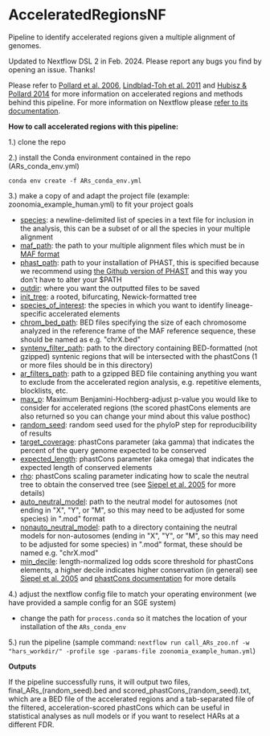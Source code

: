 # AcceleratedRegionsNF
Pipeline to identify accelerated regions given a multiple alignment of genomes.

Updated to Nextflow DSL 2 in Feb. 2024. Please report any bugs you find by opening an issue. Thanks!

Please refer to [Pollard et al. 2006](https://www.nature.com/articles/nature05113), [Lindblad-Toh et al. 2011](https://www.nature.com/articles/nature10530) and [Hubisz & Pollard 2014](https://www.sciencedirect.com/science/article/pii/S0959437X14000781) for more information on accelerated regions and methods behind this pipeline. For more information on Nextflow please [refer to its documentation](https://www.nextflow.io/docs/latest/index.html).

**How to call accelerated regions with this pipeline:**

1.) clone the repo

2.) install the Conda environment contained in the repo (ARs_conda_env.yml)

`conda env create -f ARs_conda_env.yml`

3.) make a copy of and adapt the project file (example: zoonomia_example_human.yml) to fit your project goals
* <ins>species</ins>: a newline-delimited list of species in a text file for inclusion in the analysis, this can be a subset of or all the species in your multiple alignment
* <ins>maf_path</ins>: the path to your multiple alignment files which must be in [MAF format](https://genome.ucsc.edu/FAQ/FAQformat.html#format5)
* <ins>phast_path</ins>: path to your installation of PHAST, this is specified because we recommend using [the Github version of PHAST](https://github.com/CshlSiepelLab/phast) and this way you don't have to alter your $PATH
* <ins>outdir</ins>: where you want the outputted files to be saved
* <ins>init_tree</ins>: a rooted, bifurcating, Newick-formatted tree
* <ins>species_of_interest</ins>: the species in which you want to identify lineage-specific accelerated elements
* <ins>chrom_bed_path</ins>: BED files specifying the size of each chromosome analyzed in the reference frame of the MAF reference sequence, these should be named as e.g. "chrX.bed"
* <ins>synteny_filter_path</ins>: path to the directory containing BED-formatted (not gzipped) syntenic regions that will be intersected with the phastCons (1 or more files should be in this directory)
* <ins>ar_filters_path</ins>: path to a gzipped BED file containing anything you want to exclude from the accelerated region analysis, e.g. repetitive elements, blocklists, etc.
* <ins>max_p</ins>: Maximum Benjamini-Hochberg-adjust p-value you would like to consider for accelerated regions (the scored phastCons elements are also returned so you can change your mind about this value posthoc)
* <ins>random_seed</ins>: random seed used for the phyloP step for reproducibility of results
* <ins>target_coverage</ins>: phastCons parameter (aka gamma) that indicates the percent of the query genome expected to be conserved
* <ins>expected_length</ins>: phastCons parameter (aka omega) that indicates the expected length of conserved elements
* <ins>rho</ins>: phastCons scaling parameter indicating how to scale the neutral tree to obtain the conserved tree (see [Siepel et al. 2005](https://pubmed.ncbi.nlm.nih.gov/16024819/) for more details)
* <ins>auto_neutral_model</ins>: path to the neutral model for autosomes (not ending in "X", "Y", or "M", so this may need to be adjusted for some species) in ".mod" format
* <ins>nonauto_neutral_model</ins>: path to a directory containing the neutral models for non-autosomes (ending in "X", "Y", or "M", so this may need to be adjusted for some species) in ".mod" format, these should be named e.g. "chrX.mod"
* <ins>min_decile</ins>: length-normalized log odds score threshold for phastCons elements, a higher decile indicates higher conservation (in general) see [Siepel et al. 2005](https://pubmed.ncbi.nlm.nih.gov/16024819/) and [phastCons documentation](http://compgen.cshl.edu/phast/help-pages/phastCons.txt) for more details

4.) adjust the nextflow config file to match your operating environment (we have provided a sample config for an SGE system)
* change the path for `process.conda` so it matches the location of your installation of the `ARs_conda_env`

5.) run the pipeline (sample command: `nextflow run call_ARs_zoo.nf -w "hars_workdir/" -profile sge -params-file zoonomia_example_human.yml`)

**Outputs**

If the pipeline successfully runs, it will output two files, final_ARs_(random_seed).bed and scored_phastCons_(random_seed).txt, which are a BED file of the accelerated regions and a tab-separated file of the filtered, acceleration-scored phastCons which can be useful in statistical analyses as null models or if you want to reselect HARs at a different FDR. 
